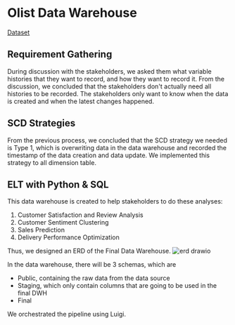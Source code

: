 # Olist Data Warehouse
[Dataset](https://www.kaggle.com/datasets/olistbr/brazilian-ecommerce?select=olist_geolocation_dataset.csv)
## Requirement Gathering

During discussion with the stakeholders, we asked them what variable histories that they want to record, and how they want to record it. From the discussion, we concluded that the stakeholders don't actually need all histories to be recorded. The stakeholders only want to know when the data is created and when the latest changes happened.

## SCD Strategies

From the previous process, we concluded that the SCD strategy we needed is Type 1, which is overwriting data in the data warehouse and recorded the timestamp of the data creation and data update. We implemented this strategy to all dimension table.

## ELT with Python & SQL
This data warehouse is created to help stakeholders to do these analyses:
1. Customer Satisfaction and Review Analysis
2. Customer Sentiment Clustering
3. Sales Prediction
4. Delivery Performance Optimization

Thus, we designed an ERD of the Final Data Warehouse.
![erd drawio](https://github.com/user-attachments/assets/2ae03aae-9f81-4984-a34d-850823eac0ba)

In the data warehouse, there will be 3 schemas, which are
- Public, containing the raw data from the data source
- Staging, which only contain columns that are going to be used in the final DWH
- Final

We orchestrated the pipeline using Luigi.
